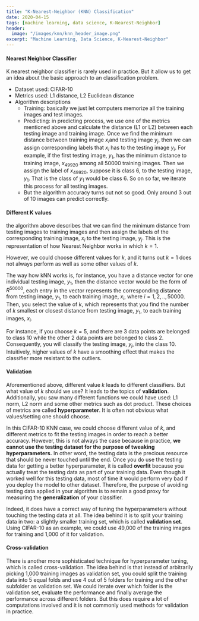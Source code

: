 ```yaml
---
title: "K-Nearest-Neighbor (KNN) Classification"
date: 2020-04-15
tags: [machine learning, data science, K-Nearest-Neighbor]
header:
  image: "/images/knn/knn_header_image.png"
excerpt: "Machine Learning, Data Science, K-Nearest-Neighbor"
---
```


#### Nearest Neighbor Classifier

K nearest neighbor classifier is rarely used in practice. But it allow us to get an idea about the basic approach to an classification problem.

- Dataset used: CIFAR-10
- Metrics used: L1 distance, L2 Euclidean distance
- Algorithm descriptions
  - Training: basically we just let computers memorize all the training images and test images.
  - Predicting: in predicting process, we use one of the metrics mentioned above and calculate the distance (L1 or L2) between each testing image and training image. Once we find the minimum distance between training image $x_i$and testing image $y_j$, then we can assign corresponding labels that $x_i$ has to the testing image $y_i$. For example, if the first testing image, $y_1$, has the minimum distance to training image, $x_{49920}$ among all 50000 training images. Then we assign the label of $x_{49920}$, suppose it is class 6, to the testing image, $y_1$. That is the class of $y_1$ would be class 6. So on so far, we iterate this process for all testing images.
  - But the algorithm accuracy turns out not so good. Only around 3 out of 10 images can predict correctly.



#### Different K values

the algorithm above describes that we can find the minimum distance from testing images to training images and then assign the labels of the corresponding training image, $x_i$ to the testing image, $y_j$. This is the representation of how Nearest Neighbor works in which $k=1$.

However, we could choose different values for $k$, and it turns out $k=1$ does not always perform as well as some other values of $k$.

The way how kNN works is, for instance, you have a distance vector for one individual testing image, $y_1$, then the distance vector would be the form of $R^{50000}$, each entry in the vector represents the corresponding distance from testing image, $y_1$, to each training image, $x_i$, where $i=1,2,..,50000$. Then, you select the value of $k$, which represents that you find the number of $k$ smallest or closest distance from testing image, $y_1$, to each training images, $x_i$.

For instance, if you choose $k=5$, and there are 3 data points are belonged to class 10 while the other 2 data points are belonged to class 2. Consequently, you will classify the testing image, $y_j$, into the class 10.  Intuitively, higher values of $k$ have a smoothing effect that makes the classifier more resistant to the outliers.



#### Validation

Aforementioned above, different value $k$ leads to different classifiers. But what value of $k$ should we use? It leads to the topics of **validation**. Additionally, you saw many different functions we could have used: L1 norm, L2 norm and some other metrics such as dot product. These choices of metrics are called **hyperparameter**. It is often not obvious what values/setting one should choose.

In this CIFAR-10 KNN case, we could choose different value of $k$, and different metrics to fit the testing images in order to reach a better accuracy. However, this is not always the case because in practice, **we cannot use the testing dataset for the purpose of tweaking hyperparameters.** In other word, the testing data is the precious resource that should be never touched until the end. Once you do use the testing data for getting a better hyperparameter, it is called **overfit** because you actually treat the testing data as part of your training data. Even though it worked well for this testing data, most of time it would perform very bad if you deploy the model to other dataset. Therefore, the purpose of avoiding testing data applied in your algorithm is to remain a good proxy for measuring the **generalization** of your classifier.

Indeed, it does have a correct way of tuning the hyperparameters without touching the testing data at all. The idea behind it is to split your training data in two: a slightly smaller training set, which is called **validation set**. Using CIFAR-10 as an example, we could use 49,000 of the training images for training and 1,000 of it for validation.



#### Cross-validation

There is another more sophisticated technique for hyperparameter tuning, which is called cross-validation. The idea behind is that instead of arbitrarily picking 1,000 training images as validation set, you could split the training data into 5 equal folds and use 4 out of 5 folders for training and the other subfolder as validation set. We could iterate over which folder is the validation set, evaluate the performance and finally average the performance across different folders. But this does require a lot of computations involved and it is not commonly used methods for validation in practice.
